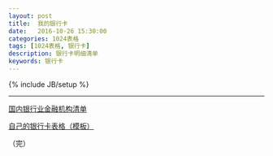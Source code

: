 ```yaml
---
layout: post
title:  我的银行卡
date:   2016-10-26 15:30:00
categories: 1024表格
tags: [1024表格, 银行卡]
description: 银行卡明细清单
keywords: 银行卡
---
```

{% include JB/setup %}

---

[国内银行业金融机构清单](http://www.cbrc.gov.cn/chinese/jrjg/index.html)

[自己的银行卡表格（模板）](/uploads/2016/bank_blank.xlsx)

（完）
